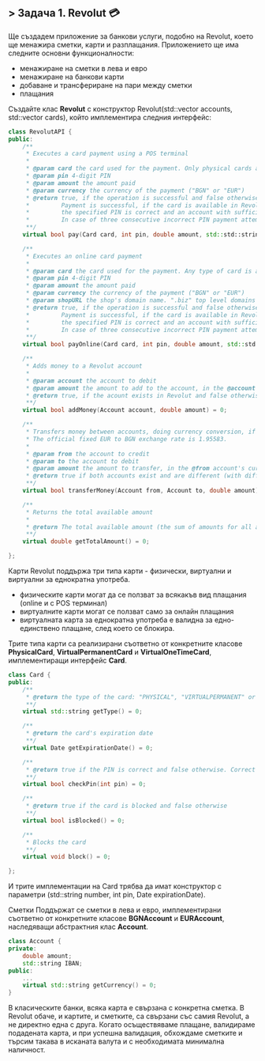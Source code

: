 ## > Задача 1. Revolut 💳

Ще създадем приложение за банкови услуги, подобно на Revolut, което ще менажира сметки, карти и разплащания. Приложението ще има следните основни функционалности:

- менажиране на сметки в лева и евро
- менажиране на банкови карти
- добаване и трансфериране на пари между сметки
- плащания

Създайте клас **Revolut** с конструктор Revolut(std::vector<Account> accounts, std::vector<Card> cards), който имплементира следния интерфейс:

``` c++ 
class RevolutAPI {
public:
    /**
     * Executes a card payment using a POS terminal
     *
     * @param card the card used for the payment. Only physical cards are accepted
     * @param pin 4-digit PIN
     * @param amount the amount paid
     * @param currency the currency of the payment ("BGN" or "EUR")
     * @return true, if the operation is successful and false otherwise.
     *         Payment is successful, if the card is available in Revolut, valid, unblocked,
     *         the specified PIN is correct and an account with sufficient amount in the specified currency exists.
     *         In case of three consecutive incorrect PIN payment attempts, the card should be blocked.
     **/
    virtual bool pay(Card card, int pin, double amount, std::std::string currency) = 0;

    /**
     * Executes an online card payment
     *
     * @param card the card used for the payment. Any type of card is accepted
     * @param pin 4-digit PIN
     * @param amount the amount paid
     * @param currency the currency of the payment ("BGN" or "EUR")
     * @param shopURL the shop's domain name. ".biz" top level domains are currently banned and payments should be rejected
     * @return true, if the operation is successful and false otherwise.
     *         Payment is successful, if the card is available in Revolut, valid, unblocked,
     *         the specified PIN is correct and an account with sufficient amount in the specified currency exists.
     *         In case of three consecutive incorrect PIN payment attempts, the card should be blocked.
     **/
    virtual bool payOnline(Card card, int pin, double amount, std::std::string currency, std::std::string shopURL) = 0;

    /**
     * Adds money to a Revolut account
     *
     * @param account the account to debit
     * @param amount the amount to add to the account, in the @account's currency
     * @return true, if the acount exists in Revolut and false otherwise
     **/
    virtual bool addMoney(Account account, double amount) = 0;

    /**
     * Transfers money between accounts, doing currency conversion, if needed.
     * The official fixed EUR to BGN exchange rate is 1.95583.
     *
     * @param from the account to credit
     * @param to the account to debit
     * @param amount the amount to transfer, in the @from account's currency
     * @return true if both accounts exist and are different (with different IBANs) and false otherwise
     **/
    virtual bool transferMoney(Account from, Account to, double amount) = 0;

    /**
     * Returns the total available amount
     *
     * @return The total available amount (the sum of amounts for all accounts), in BGN
     **/
    virtual double getTotalAmount() = 0;

};
```
Карти
Revolut поддържа три типа карти - физически, виртуални и виртуални за еднократна употреба.

- физическите карти могат да се ползват за всякакъв вид плащания (online и с POS терминал)
- виртуалните карти могат се ползват само за онлайн плащания
- виртуалната карта за еднократна употреба е валидна за едно-единствено плащане, след което се блокира.

Трите типа карти са реализирани съответно от конкретните класове **PhysicalCard**, **VirtualPermanentCard** и **VirtualOneTimeCard**, имплементиращи интерфейс **Card**.

``` c++
class Card {
public:
    /**
     * @return the type of the card: "PHYSICAL", "VIRTUALPERMANENT" or "VIRTUALONETIME"
     **/
    virtual std::string getType() = 0;

    /**
     * @return the card's expiration date
     **/
    virtual Date getExpirationDate() = 0;

    /**
     * @return true if the PIN is correct and false otherwise. Correct means, equal to the PIN, set in the card upon construction (i.e. passed in its constructor). You can check it for validity, e.g. that it is a 4-digit number, but you can assume the input is valid.
     **/
    virtual bool checkPin(int pin) = 0;

    /**
     * @return true if the card is blocked and false otherwise
     **/
    virtual bool isBlocked() = 0;

    /**
     * Blocks the card
     **/
    virtual void block() = 0;

};
```

И трите имплементации на Card трябва да имат конструктор с параметри (std::string number, int pin, Date expirationDate).

Сметки
Поддържат се сметки в лева и евро, имплементирани съответно от конкретните класове **BGNAccount** и **EURAccount**, наследяващи абстрактния клас **Account**.

``` c++
class Account {
private:
    double amount;
    std::string IBAN;
public:
    ... 
    virtual std::string getCurrency() = 0;
}
```

В класическите банки, всяка карта е свързана с конкретна сметка. В Revolut обаче, и картите, и сметките, са свързани със самия Revolut, а не директно една с друга. Когато осъществяваме плащане, валидираме подадената карта, и при успешна валидация, обхождаме сметките и търсим такава в исканата валута и с необходимата минимална наличност.